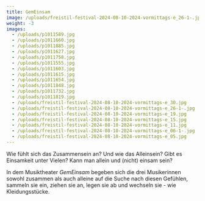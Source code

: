 ```yaml
---
title: GemEinsam
image: /uploads/freistil-festival-2024-08-10-2024-vormittags-e_26-1-.jpg
weight: -3
images:
  - /uploads/p1011589.jpg
  - /uploads/p1011660.jpg
  - /uploads/p1011885.jpg
  - /uploads/p1011627.jpg
  - /uploads/p1011758.jpg
  - /uploads/p1011555.jpg
  - /uploads/p1011603.jpg
  - /uploads/p1011615.jpg
  - /uploads/p1011654.jpg
  - /uploads/p1011848.jpg
  - /uploads/p1011732.jpg
  - /uploads/p1011819.jpg
  - /uploads/freistil-festival-2024-08-10-2024-vormittags-e_30.jpg
  - /uploads/freistil-festival-2024-08-10-2024-vormittags-e_26-1-.jpg
  - /uploads/freistil-festival-2024-08-10-2024-vormittags-e_19.jpg
  - /uploads/freistil-festival-2024-08-10-2024-vormittags-e_15.jpg
  - /uploads/freistil-festival-2024-08-10-2024-vormittags-e_11.jpg
  - /uploads/freistil-festival-2024-08-10-2024-vormittags-e_06-1-.jpg
  - /uploads/freistil-festival-2024-08-10-2024-vormittags-e_05.jpg
---
```

Wie fühlt sich das Zusammensein an? Und wie das Alleinsein? Gibt es Einsamkeit unter Vielen? Kann man allein und (nicht) einsam sein?

In dem Musiktheater _GemEinsam_ begeben sich die drei Musikerinnen sowohl zusammen als auch alleine auf die Suche nach diesen Gefühlen, sammeln sie ein, ziehen sie an, legen sie ab und wechseln sie - wie Kleidungsstücke.
